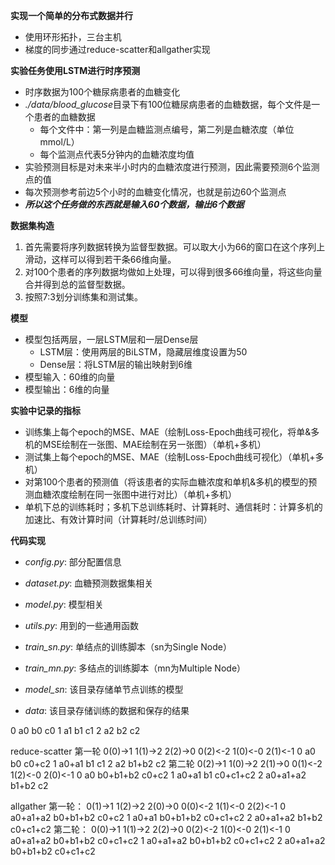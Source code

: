 

**实现一个简单的分布式数据并行**
- 使用环形拓扑，三台主机
- 梯度的同步通过reduce-scatter和allgather实现


**实验任务使用LSTM进行时序预测**
- 时序数据为100个糖尿病患者的血糖变化
- *./data/blood_glucose*目录下有100位糖尿病患者的血糖数据，每个文件是一个患者的血糖数据
   - 每个文件中：第一列是血糖监测点编号，第二列是血糖浓度（单位mmol/L）
   - 每个监测点代表5分钟内的血糖浓度均值
- 实验预测目标是对未来半小时内的血糖浓度进行预测，因此需要预测6个监测点的值
- 每次预测参考前边5个小时的血糖变化情况，也就是前边60个监测点
- ***所以这个任务做的东西就是输入60个数据，输出6个数据***


**数据集构造**
1. 首先需要将序列数据转换为监督型数据。可以取大小为66的窗口在这个序列上滑动，这样可以得到若干条66维向量。
2. 对100个患者的序列数据均做如上处理，可以得到很多66维向量，将这些向量合并得到总的监督型数据。
3. 按照7:3划分训练集和测试集。

**模型**
- 模型包括两层，一层LSTM层和一层Dense层
    - LSTM层：使用两层的BiLSTM，隐藏层维度设置为50
    - Dense层：将LSTM层的输出映射到6维
- 模型输入：60维的向量
- 模型输出：6维的向量

**实验中记录的指标**
- 训练集上每个epoch的MSE、MAE（绘制Loss-Epoch曲线可视化，将单&多机的MSE绘制在一张图、MAE绘制在另一张图）（单机+多机）
- 测试集上每个epoch的MSE、MAE（绘制Loss-Epoch曲线可视化）（单机+多机）
- 对第100个患者的预测值（将该患者的实际血糖浓度和单机&多机的模型的预测血糖浓度绘制在同一张图中进行对比）（单机+多机）
- 单机下总的训练耗时；多机下总训练耗时、计算耗时、通信耗时：计算多机的加速比、有效计算时间（计算耗时/总训练时间）

**代码实现**
- *config.py*: 部分配置信息
- *dataset.py*: 血糖预测数据集相关
- *model.py*: 模型相关
- *utils.py*: 用到的一些通用函数
- *train_sn.py*: 单结点的训练脚本（sn为Single Node）
- *train_mn.py*: 多结点的训练脚本（mn为Multiple Node）

- *model_sn*: 该目录存储单节点训练的模型
- *data*: 该目录存储训练的数据和保存的结果


0 a0 b0 c0
1 a1 b1 c1
2 a2 b2 c2

reduce-scatter
第一轮
0(0)->1  1(1)->2  2(2)->0
0(2)<-2  1(0)<-0  2(1)<-1
0 a0    b0    c0+c2
1 a0+a1 b1    c1
2 a2    b1+b2 c2
第二轮
0(2)->1  1(0)->2  2(1)->0
0(1)<-2  1(2)<-0  2(0)<-1
0 a0       b0+b1+b2 c0+c2
1 a0+a1    b1       c0+c1+c2
2 a0+a1+a2 b1+b2    c2

allgather
第一轮：
0(1)->1  1(2)->2  2(0)->0
0(0)<-2  1(1)<-0  2(2)<-1
0 a0+a1+a2 b0+b1+b2 c0+c2
1 a0+a1    b0+b1+b2 c0+c1+c2
2 a0+a1+a2 b1+b2    c0+c1+c2
第二轮：
0(0)->1  1(1)->2  2(2)->0
0(2)<-2  1(0)<-0  2(1)<-1
0 a0+a1+a2 b0+b1+b2 c0+c1+c2
1 a0+a1+a2 b0+b1+b2 c0+c1+c2
2 a0+a1+a2 b0+b1+b2 c0+c1+c2
